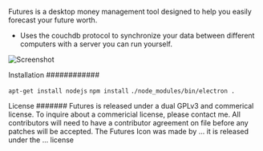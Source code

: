 Futures is a desktop money management tool designed to help you easily forecast
your future worth.


* Uses the couchdb protocol to synchronize your data between different
computers with a server you can run yourself.

![Screenshot](https://g.peakdata.net/pauls/futures/raw/master/images/screenshot.png)


Installation
############

`apt-get install nodejs`
`npm install`
`./node_modules/bin/electron .`

License
#######
Futures is released under a dual GPLv3 and commerical license.  To inquire about a commericial license, please contact me.  All contributors will need to have a contributor agreement on file before any patches will be accepted.
The Futures Icon was made by ... it is released under the ... license
